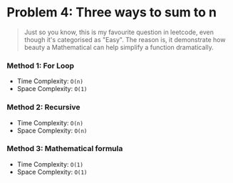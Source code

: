 # Problem 4: Three ways to sum to n
> Just so you know, this is my favourite question in leetcode, even though it's categorised as "Easy". The reason is, it demonstrate how beauty a Mathematical can help simplify a function dramatically.



### Method 1: For Loop

- Time Complexity: `O(n)`
- Space Complexity: `O(1)`

### Method 2: Recursive

- Time Complexity: `O(n)`
- Space Complexity: `O(n)`

### Method 3: Mathematical formula

- Time Complexity: `O(1)`
- Space Complexity: `O(1)`
